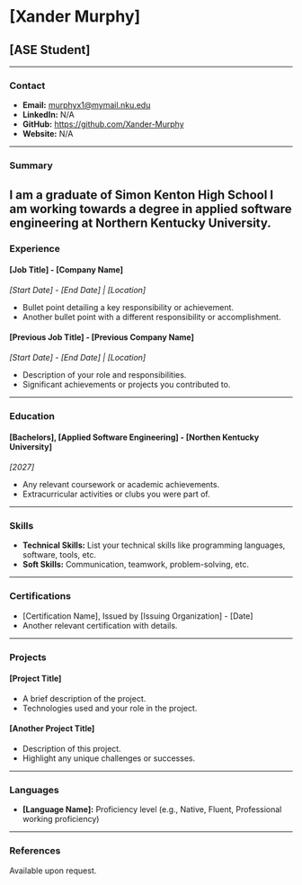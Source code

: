 # [Xander Murphy]
## [ASE Student]

---

### Contact
- **Email:** murphyx1@mymail.nku.edu
- **LinkedIn:** N/A
- **GitHub:** https://github.com/Xander-Murphy
- **Website:** N/A

---

### Summary
I am a graduate of Simon Kenton High School I am working towards a degree in applied software engineering at Northern Kentucky University.
---

### Experience

#### [Job Title] - [Company Name]
*_[Start Date] - [End Date] | [Location]_*
- Bullet point detailing a key responsibility or achievement.
- Another bullet point with a different responsibility or accomplishment.

#### [Previous Job Title] - [Previous Company Name]
*_[Start Date] - [End Date] | [Location]_*
- Description of your role and responsibilities.
- Significant achievements or projects you contributed to.

---

### Education

#### [Bachelors], [Applied Software Engineering] - [Northen Kentucky University]
*_[2027]_*
- Any relevant coursework or academic achievements.
- Extracurricular activities or clubs you were part of.

---

### Skills
- **Technical Skills:** List your technical skills like programming languages, software, tools, etc.
- **Soft Skills:** Communication, teamwork, problem-solving, etc.

---

### Certifications
- [Certification Name], Issued by [Issuing Organization] - [Date]
- Another relevant certification with details.

---

### Projects
#### [Project Title]
- A brief description of the project.
- Technologies used and your role in the project.

#### [Another Project Title]
- Description of this project.
- Highlight any unique challenges or successes.

---

### Languages
- **[Language Name]:** Proficiency level (e.g., Native, Fluent, Professional working proficiency)

---

### References
Available upon request.